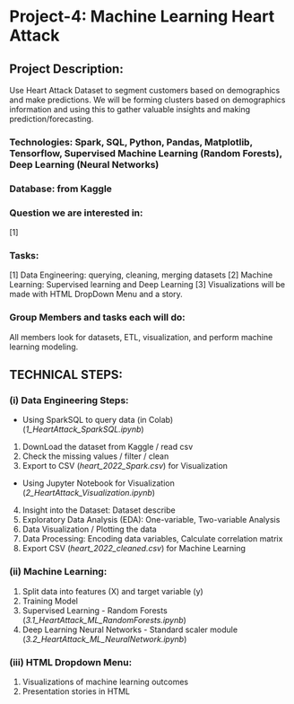 # Project-4: Machine Learning Heart Attack

## Project Description: 

Use Heart Attack Dataset to segment customers based on demographics and make predictions. We will be forming clusters based on demographics information and using this to gather valuable insights and making prediction/forecasting. 

### Technologies: Spark, SQL, Python, Pandas, Matplotlib, Tensorflow, Supervised Machine Learning (Random Forests), Deep Learning (Neural Networks)

### Database: from Kaggle 

### Question we are interested in: 

[1] 

### Tasks: 

[1] Data Engineering: querying, cleaning, merging datasets 
[2] Machine Learning: Supervised learning and Deep Learning 
[3] Visualizations will be made with HTML DropDown Menu and a story.

### Group Members and tasks each will do: 

All members look for datasets, ETL, visualization, and perform machine learning modeling. 


## TECHNICAL STEPS:


### (i) Data Engineering Steps: 

* Using SparkSQL to query data (in Colab) (_1_HeartAttack_SparkSQL.ipynb_)

1. DownLoad the dataset from Kaggle / read csv
2. Check the missing values / filter / clean
3. Export to CSV (_heart_2022_Spark.csv_) for Visualization

* Using Jupyter Notebook for Visualization (_2_HeartAttack_Visualization.ipynb_)

4. Insight into the Dataset: Dataset describe
5. Exploratory Data Analysis (EDA): One-variable, Two-variable Analysis
6. Data Visualization / Plotting the data
7. Data Processing: Encoding data variables, Calculate correlation matrix
8. Export CSV (_heart_2022_cleaned.csv_) for Machine Learning


### (ii) Machine Learning: 

1. Split data into features (X) and target variable (y)
2. Training Model
3. Supervised Learning - Random Forests (_3.1_HeartAttack_ML_RandomForests.ipynb_)
4. Deep Learning Neural Networks - Standard scaler module (_3.2_HeartAttack_ML_NeuralNetwork.ipynb_)



### (iii) HTML Dropdown Menu:
1. Visualizations of machine learning outcomes
2. Presentation stories in HTML
